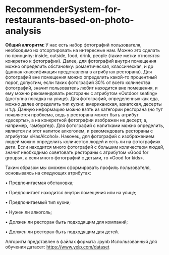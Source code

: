 # RecommenderSystem-for-restaurants-based-on-photo-analysis

<b>Общий алгоритм: </b> У нас есть набор фотографий пользователя, необходимо их отсортировать на интересные нам. Можно это сделать по принципу: inside, outside, food, drink, people (такие метки относятся конкретно к фотографии). Далее, для фотографий внутри помещения можно определить обстановку: романтическая, классическая, и др (данная классификация представлена в атрибутах ресторана). Для фотографий вне помещения можно определить какой-то процентный порог, допустим, если таких фотографий 30% от всего количества фотографий, значит пользователь любит находится вне помещения, и ему можно рекомендовать рестораны с атрибутом «Outdoor seating» (доступна посадка на улице). 
Для фотографий, определенных как еда, можно далее определить тип кухни: американская, азиатская, десерты и т.д. Данную информацию можно взять из категории ресторана (но тут появляется проблема, ведь у ресторана может быть атрибут «десерты», а на конкретной фотографии изображен не десерт, а, например, гамбургер). Для фотографий с напитками можно определить, является ли этот напиток алкоголем, и рекомендовать рестораны с атрибутом «HasAlcohol». 
Наконец, для фотографий с изображением людей можно определить количество людей и есть ли на фотографиях дети. Если находится много фотографий с большим количеством людей, значит необходимо советовать рестораны с атрибутом «Good for groups», а если много фотографий с детьми, то «Good for kids».
 

Таким образом мы сможем сформировать профиль пользователя, основываясь на следующих атрибутах:

•	Предпочитаемая обстановка;

•	Предпочитает находится внутри помещения или на улице;

•	Предпочитаемый тип кухни;

•	Нужен ли алкоголь;

•	Должен ли ресторан быть подходящим для компаний;

•	Должен ли ресторан быть подходящим для детей.

Алгоритм представлен в файлах формата .ipynb
Использованный для обучения датасет:
https://www.yelp.com/dataset
